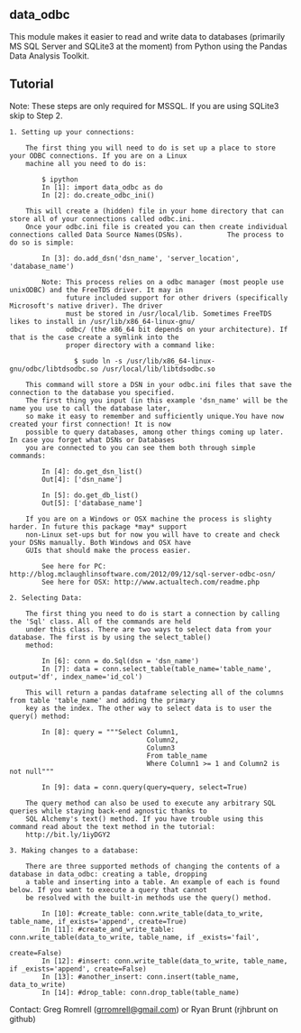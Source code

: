 data_odbc
---------

This module makes it easier to read and write data to databases (primarily MS SQL Server and SQLite3 at the moment) 
from Python using the Pandas Data Analysis Toolkit.

Tutorial
--------

Note: These steps are only required for MSSQL. If you are using SQLite3 skip to Step 2.

    1. Setting up your connections:

        The first thing you will need to do is set up a place to store your ODBC connections. If you are on a Linux 
        machine all you need to do is:

            $ ipython
            In [1]: import data_odbc as do
            In [2]: do.create_odbc_ini()

        This will create a (hidden) file in your home directory that can store all of your connections called odbc.ini. 
        Once your odbc.ini file is created you can then create individual connections called Data Source Names(DSNs).           The process to do so is simple:

            In [3]: do.add_dsn('dsn_name', 'server_location', 'database_name')
            
            Note: This process relies on a odbc manager (most people use unixODBC) and the FreeTDS driver. It may in
                  future included support for other drivers (specifically Microsoft's native driver). The driver
                  must be stored in /usr/local/lib. Sometimes FreeTDS likes to install in /usr/lib/x86_64-linux-gnu/
                  odbc/ (the x86_64 bit depends on your architecture). If that is the case create a symlink into the 
                  proper directory with a command like: 
                    
                    $ sudo ln -s /usr/lib/x86_64-linux-gnu/odbc/libtdsodbc.so /usr/local/lib/libtdsodbc.so

        This command will store a DSN in your odbc.ini files that save the connection to the database you specified.
        The first thing you input (in this example 'dsn_name' will be the name you use to call the database later, 
        so make it easy to remember and sufficiently unique.You have now created your first connection! It is now 
        possible to query databases, among other things coming up later. In case you forget what DSNs or Databases 
        you are connected to you can see them both through simple commands:

            In [4]: do.get_dsn_list()
            Out[4]: ['dsn_name']

            In [5]: do.get_db_list()
            Out[5]: ['database_name']

        If you are on a Windows or OSX machine the process is slighty harder. In future this package *may* support 
        non-Linux set-ups but for now you will have to create and check your DSNs manually. Both Windows and OSX have 
        GUIs that should make the process easier.
            
            See here for PC: http://blog.mclaughlinsoftware.com/2012/09/12/sql-server-odbc-osn/
            See here for OSX: http://www.actualtech.com/readme.php

    2. Selecting Data:

        The first thing you need to do is start a connection by calling the 'Sql' class. All of the commands are held
        under this class. There are two ways to select data from your database. The first is by using the select_table()
        method:

            In [6]: conn = do.Sql(dsn = 'dsn_name')
            In [7]: data = conn.select_table(table_name='table_name', output='df', index_name='id_col')
            
        This will return a pandas dataframe selecting all of the columns from table 'table_name' and adding the primary
        key as the index. The other way to select data is to user the query() method:
        
            In [8]: query = """Select Column1,
                                      Column2,
                                      Column3
                                      From table_name
                                      Where Column1 >= 1 and Column2 is not null"""
                                      
            In [9]: data = conn.query(query=query, select=True)
            
        The query method can also be used to execute any arbitrary SQL queries while staying back-end agnostic thanks to
        SQL Alchemy's text() method. If you have trouble using this command read about the text method in the tutorial:
        http://bit.ly/1iyDGY2
            
    3. Making changes to a database:
        
        There are three supported methods of changing the contents of a database in data_odbc: creating a table, dropping
        a table and inserting into a table. An example of each is found below. If you want to execute a query that cannot
        be resolved with the built-in methods use the query() method.
        
            In [10]: #create_table: conn.write_table(data_to_write, table_name, if_exists='append', create=True)
            In [11]: #create_and_write_table: conn.write_table(data_to_write, table_name, if _exists='fail', 
                                                               create=False)
            In [12]: #insert: conn.write_table(data_to_write, table_name, if _exists='append', create=False)
            In [13]: #another_insert: conn.insert(table_name, data_to_write)
            In [14]: #drop_table: conn.drop_table(table_name)
        
Contact: Greg Romrell (grromrell@gmail.com) or Ryan Brunt (rjhbrunt on github)
